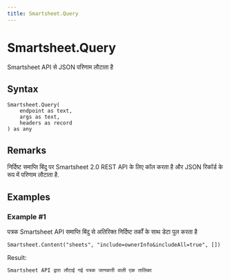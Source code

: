 ```yaml
---
title: Smartsheet.Query
---
```


# Smartsheet.Query


Smartsheet API से JSON परिणाम लौटाता है


## Syntax

```powerquery
Smartsheet.Query(
    endpoint as text,
    args as text,
    headers as record
) as any
```


## Remarks

निर्दिष्ट समाप्ति बिंदु पर Smartsheet 2.0 REST API के लिए कॉल करता है और JSON रिकॉर्ड के रूप में परिणाम लौटाता है.


## Examples

### Example #1 
पत्रक Smartsheet API समाप्ति बिंदु से अतिरिक्त निर्दिष्ट तर्कों के साथ डेटा पुल करता है
```powerquery
Smartsheet.Content("sheets", "include=ownerInfo&includeAll=true", [])
```

Result: 
```powerquery
Smartsheet API द्वारा लौटाई गई पत्रक जानकारी वाली एक तालिका
```



